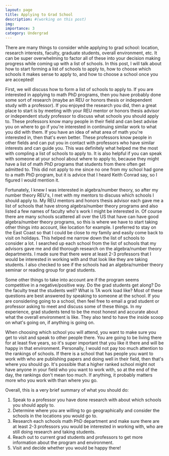 ```yaml
---
layout: page
title: Applying to Grad School
description: #(working on this post)
img:
importance: 3
category: Undergrad
---
```


There are many things to consider while applying to grad school: location, research interests, faculty, graduate students, overall environment, etc. It can be super overwhelming to factor all of these into your decision making progress while coming up with a list of schools. In this post, I will talk about how to start forming a list of schools to apply to, how to choose which schools it makes sense to apply to, and how to choose a school once you are accepted!

First, we will discuss how to form a list of schools to apply to. If you are interested in applying to math PhD programs, then you have probably done some sort of research (maybe an REU or honors thesis or independent study with a professor). If you enjoyed the research you did, then a great place to start is by meeting with your REU mentor or honors thesis advisor or independent study professor to discuss what schools you should apply to. These professors know many people in their field and can best advise you on where to go if you're interested in continuing similar work to what you did with them. If you have an idea of what area of math you're interested in, then that's even better. These professors know people in other fields and can put you in contact with professors who have similar interests and can guide you. This was definitely what helped me the most with compling a list of schools to apply to. It is also helpful if you can speak with someone at your school about where to apply to, because they might have a list of math PhD programs that students from there often get admitted to. This did not apply to me since no one from my school had gone to a math PhD program, but it is advice that I heard Keith Conrad say, so I figured I would mention it. 

Fortunately, I knew I was interested in algebra/number theory, so after my number theory REU's, I met with my mentors to discuss which schools I should apply to. My REU mentors and honors thesis advisor each gave me a list of schools that have strong algebra/number theory programs and also listed a few names of faculty who's work I might be interested in. Of course there are many schools scattered all over the US that have can have good algebra/number theory programs, so this is where we have to start taking other things into account, like location for example. I preferred to stay on the East Coast so that I could be close to my family and easily come back to visit on holidays. This helped me narrow down the list of schools to consider a lot. I searched up each school from the list of schools that my advisors gave me and did thorough research on the algebra/number theory departments. I made sure that there were at least 2-3 professors that I would be interested in working with and that look like they are taking students. I also checked to see if the schools had an algebra/number theory seminar or reading group for grad students. 

Some other things to take into account are if the program seems competitive in a negative/positive way. Do the grad students get along? Do the faculty treat the students well? What is TA work load like? Most of these questions are best answered by speaking to someone at the school. If you are considering going to a school, then feel free to email a grad student or professor asking to meet and discuss some of these things. In my experience, grad students tend to be the most honest and accurate about what the overall environment is like. They also tend to have the inside scoop on what's going on, if anything is going on. 

When choosing which school you will attend, you want to make sure you get to visit and speak to other people there. You are going to be living there for at least five years, so it's super important that you like it there and will be happy in that environment. Personally, I would not pay too much attention to the rankings of schools. If there is a school that has people you want to work with who are publishing papers and doing well in their field, then that's where you should go. It's possible that a higher ranked school might not have anyone in your field who you want to work with, so at the end of the day, the rankings don't mean too much. If anything, it probably matters more who you work with than where you go.

Overall, this is a very brief summary of what you should do:
1. Speak to a professor you have done research with about which schools you should apply to. 
2. Determine where you are willing to go geographically and consider the schools in the locations you would go to. 
3. Research each schools math PhD department and make sure there are at least 2-3 professors you would be interested in working with, who are still doing research and taking students. 
4. Reach out to current grad students and professors to get more information about the program and environment. 
5. Visit and decide whether you would be happy there! 

